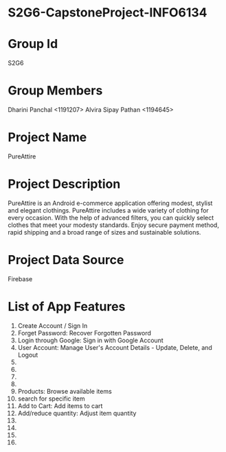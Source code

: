 # S2G6-CapstoneProject-INFO6134
# Group Id
S2G6

# Group Members
Dharini Panchal <1191207>
Alvira Sipay Pathan <1194645>

# Project Name
PureAttire

# Project Description
PureAttire is an Android e-commerce application offering modest, stylist and elegant clothings. PureAttire includes a wide variety of clothing for every occasion. With the help of advanced filters, you can quickly select clothes that meet your modesty standards. Enjoy secure payment method, rapid shipping and a broad range of sizes and sustainable solutions. 

# Project Data Source
Firebase

# List of App Features
1. Create Account / Sign In 
2. Forget Password: Recover Forgotten Password
3. Login through Google: Sign in with Google Account
4. User Account: Manage User's Account Details - Update, Delete, and Logout
5.
6.
7.
8.
9. Products: Browse available items
10. search for specific item
11. ⁠Add to Cart: Add items to cart
12. Add/reduce quantity: Adjust item quantity
13.
14.
15.
16. 